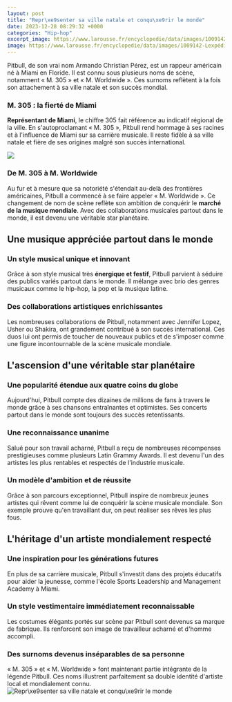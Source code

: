 ```yaml
---
layout: post
title: "Repr\xe9senter sa ville natale et conqu\xe9rir le monde"
date: 2023-12-28 08:29:32 +0000
categories: "Hip-hop"
excerpt_image: https://www.larousse.fr/encyclopedie/data/images/1009142-Lexpédition_dAlexandre.jpg
image: https://www.larousse.fr/encyclopedie/data/images/1009142-Lexpédition_dAlexandre.jpg
---
```


Pitbull, de son vrai nom Armando Christian Pérez, est un rappeur américain né à Miami en Floride. Il est connu sous plusieurs noms de scène, notamment « M. 305 » et « M. Worldwide ». Ces surnoms reflètent à la fois son attachement à sa ville natale et son succès mondial.
### M. 305 : la fierté de Miami
**Représentant de Miami**, le chiffre 305 fait référence au indicatif régional de la ville. En s'autoproclamant « M. 305 », Pitbull rend hommage à ses racines et à l'influence de Miami sur sa carrière musicale. Il reste fidèle à sa ville natale et fière de ses origines malgré son succès international. 

![](https://i.ytimg.com/vi/OPD6Q_zAy2c/maxresdefault.jpg)
### De M. 305 à M. Worldwide
Au fur et à mesure que sa notoriété s'étendait au-delà des frontières américaines, Pitbull a commencé à se faire appeler « M. Worldwide ». Ce changement de nom de scène reflète son ambition de conquérir le **marché de la musique mondiale**. Avec des collaborations musicales partout dans le monde, il est devenu une véritable star planétaire.
## Une musique appréciée partout dans le monde
### Un style musical unique et innovant
Grâce à son style musical très **énergique et festif**, Pitbull parvient à séduire des publics variés partout dans le monde. Il mélange avec brio des genres musicaux comme le hip-hop, la pop et la musique latine.
### Des collaborations artistiques enrichissantes  
Les nombreuses collaborations de Pitbull, notamment avec Jennifer Lopez, Usher ou Shakira, ont grandement contribué à son succès international. Ces duos lui ont permis de toucher de nouveaux publics et de s'imposer comme une figure incontournable de la scène musicale mondiale.
## L'ascension d'une véritable star planétaire
### Une popularité étendue aux quatre coins du globe
Aujourd'hui, Pitbull compte des dizaines de millions de fans à travers le monde grâce à ses chansons entraînantes et optimistes. Ses concerts partout dans le monde sont toujours des succès retentissants.
### Une reconnaissance unanime 
Salué pour son travail acharné, Pitbull a reçu de nombreuses récompenses prestigieuses comme plusieurs Latin Grammy Awards. Il est devenu l'un des artistes les plus rentables et respectés de l'industrie musicale.
### Un modèle d'ambition et de réussite
Grâce à son parcours exceptionnel, Pitbull inspire de nombreux jeunes artistes qui rêvent comme lui de conquérir la scène musicale mondiale. Son exemple prouve qu'en travaillant dur, on peut réaliser ses rêves les plus fous.
## L'héritage d'un artiste mondialement respecté
### Une inspiration pour les générations futures
En plus de sa carrière musicale, Pitbull s'investit dans des projets éducatifs pour aider la jeunesse, comme l'école Sports Leadership and Management Academy à Miami.
### Un style vestimentaire immédiatement reconnaissable
Les costumes élégants portés sur scène par Pitbull sont devenus sa marque de fabrique. Ils renforcent son image de travailleur acharné et d'homme accompli.
### Des surnoms devenus inséparables de sa personne
« M. 305 » et « M. Worldwide » font maintenant partie intégrante de la légende Pitbull. Ces noms illustrent parfaitement sa double identité d'artiste local et mondialement connu.
![Repr\xe9senter sa ville natale et conqu\xe9rir le monde](https://www.larousse.fr/encyclopedie/data/images/1009142-Lexpédition_dAlexandre.jpg)